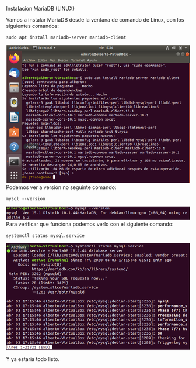 Instalacion MariaDB (LINUX)

Vamos a instalar MariaDB desde la ventana de comando de Linux, con los siguientes comandos:
~~~~
sudo apt install mariadb-server mariadb-client
~~~~
![imagen](https://raw.githubusercontent.com/AlbertoMartinezPose/Apuntes-base-de-datos_2-dql-dml/master/1.PNG)
Podemos ver a versión no seguinte comando:
~~~~
mysql --version
~~~~
![imagen](https://raw.githubusercontent.com/AlbertoMartinezPose/Apuntes-base-de-datos_2-dql-dml/master/2.PNG)
Para verificar que funciona podemos verlo con el siguiente comando:
~~~~
systemctl status mysql.service
~~~~
![imagen](https://raw.githubusercontent.com/AlbertoMartinezPose/Apuntes-base-de-datos_2-dql-dml/master/3.PNG)

Y ya estaria todo listo.
